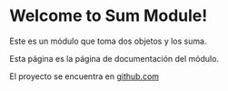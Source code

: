# Welcome to Sum Module!

Este es un módulo que toma dos objetos y los suma.

Esta página es la página de documentación del módulo.

El proyecto se encuentra en [github.com](git@github.com:OscarGuell/Sum.git)
